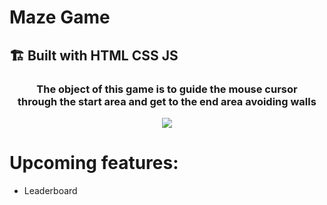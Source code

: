# Maze Game
🏗️ Built with HTML CSS JS
------
<h3 align="center">The object of this game is to guide the mouse cursor <br/>through the start area and get to the end area avoiding walls</h3>
<div align="center"><img src="https://media4.giphy.com/media/ACLCA6bvwBEvC/giphy.gif" /></div>


# Upcoming features:
  - Leaderboard
